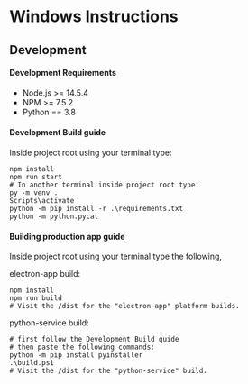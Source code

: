 # Windows Instructions

## Development

#### Development Requirements

 * Node.js >= 14.5.4
 * NPM >= 7.5.2
 * Python == 3.8

#### Development Build guide

Inside project root using your terminal type:
```
npm install
npm run start
# In another terminal inside project root type:
py -m venv .
Scripts\activate
python -m pip install -r .\requirements.txt
python -m python.pycat
```

#### Building production app guide

Inside project root using your terminal type the following,

electron-app build:
```
npm install
npm run build
# Visit the /dist for the "electron-app" platform builds.
```

python-service build:
```
# first follow the Development Build guide
# then paste the following commands:
python -m pip install pyinstaller
.\build.ps1
# Visit the /dist for the "python-service" build.
```
